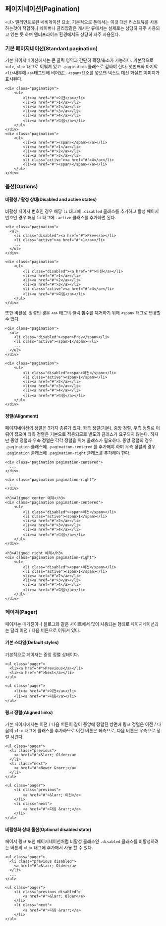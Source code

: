 <!--
{
    "id": 24,
    "title": "Pagination",
    "outline": "ul 엘리먼트로된 네비게이션 요소. 기본적으로 폰에서는 이것 대신 리스트뷰를 사용하는것이 적합하나 네이버나 클리앙같은 게시판 류에서는 실제로는 상당히 자주 사용되고 있는 듯 하며 엔터프라이즈 환경에서도 상당히 자주 사용된다. 기본 페이지네이션에서는 큰 클릭 영역과 간단히 확장/축소가 가능하다. 기본적으로 ul, li 태그로 이뤄져 있고 .pagination 클래스로 감싸야 한다…",
    "tags": ["widget"],
    "order": [4, 2, 4],
    "thumbnail": "4.2.04.paginaton.png"
}
-->

## 페이지네이션(Pagination)

`<ul>` 엘리먼트로된 네비게이션 요소. 기본적으로 폰에서는 이것 대신 리스트뷰를 사용하는것이 적합하나 네이버나 클리앙같은 게시판 류에서는 실제로는 상당히 자주 사용되고 있는 듯 하며 엔터프라이즈 환경에서도 상당히 자주 사용된다.

### 기본 페이지네이션(Standard pagination)

기본 페이지네이션에서는 큰 클릭 영역과 간단히 확장/축소가 가능하다. 기본적으로 `<ul>`, `<li>` 태그로 이뤄져 있고 `.pagination` 클래스로 감싸야 한다. 첫번째와 마지막 `<li>`내부에 `<a>`테그안에 비어있는 `<span>`요소를 넣으면 텍스트 대신 화살표 이미지가 표시된다.

```
<div class="pagination">
    <ul>
        <li><a href="#">이전</a></li>
        <li><a href="#">1</a></li>
        <li><a href="#">2</a></li>
        <li><a href="#">3</a></li>
        <li><a href="#">4</a></li>
        <li><a href="#">다음</a></li>
    </ul>
</div>
<div class="pagination">
	<ul>
		<li><a href="#"><span></span></a></li>
		<li><a href="#">1</a></li>
		<li><a href="#">2</a></li>
		<li><a href="#">3</a></li>
		<li class="active"><a href="#">4</a></li>
		<li><a href="#"><span></span></a></li>
	</ul>
</div>
```

### 옵션(Options)

#### 비활성 / 활성 상태(Disabled and active states)

비활성 페이지 번호인 경우 해당 `li` 태그에 `.disabled` 클래스를 추가하고 활성 페이지 번호인 경우 해당 `li` 태그에 `.active` 클래스를 추가하면 된다.

```
<div class="pagination">
  <ul>
    <li class="disabled"><a href="#">Prev</a></li>
    <li class="active"><a href="#">1</a></li>
    ...
  </ul>
</div>
```

```cm
<div class="pagination">
    <ul>
        <li class="disabled"><a href="#">이전</a></li>
        <li><a href="#">1</a></li>
        <li><a href="#">2</a></li>
        <li><a href="#">3</a></li>
        <li class="active"><a href="#">4</a></li>
        <li><a href="#">다음</a></li>
    </ul>
</div>
```

또한 비활성, 활성인 경우 `<a>` 태그의 클릭 함수를 제거하기 위해 `<span>` 태그로 변경할 수 있다.

```
<div class="pagination">
  <ul>
    <li class="disabled"><span>Prev</span></li>
    <li class="active"><span>1</span></li>
    ...
  </ul>
</div>
```

```
<div class="pagination">
    <ul>
        <li class="disabled"><span>이전</span></li>
        <li class="active"><span>1</span></li>
        <li><a href="#">2</a></li>
        <li><a href="#">3</a></li>
        <li><a href="#">4</a></li>
        <li><a href="#">다음</a></li>
    </ul>
</div>
```

#### 정렬(Alignment)

페이지네이션의 정렬은 3가지 종류가 있다. 좌측 정렬(기본), 중앙 정렬, 우측 정렬로 이뤄어 졌으며 좌측 정렬은 기본으로 적용되므로 별도의 클래스가 요구되지 않는다. 하지만
중앙 정렬과 우측 정렬은 각각 정렬을 위해 클래스가 필요하다. 중앙 정렬의 경우  `.pagination` 클래스에 `.pagination-centered` 를 추가해야 하며 우측 정렬의 경우 `.pagination` 클래스에 `.pagination-right` 클래스를 추가해야 한다.

```
<div class="pagination pagination-centered">
  ...
</div>

<div class="pagination pagination-right">
  ...
</div>
```

```cm
<h3>Aligned center 예제</h3>
<div class="pagination pagination-centered">
	<ul>
        <li class="disabled"><span>이전</span></li>
        <li class="active"><span>1</span></li>
        <li><a href="#">2</a></li>
        <li><a href="#">3</a></li>
        <li><a href="#">4</a></li>
        <li><a href="#">다음</a></li>
    </ul>
</div>

<h3>Aligned right 예제</h3>
<div class="pagination pagination-right">
	<ul>
        <li class="disabled"><span>이전</span></li>
        <li class="active"><span>1</span></li>
        <li><a href="#">2</a></li>
        <li><a href="#">3</a></li>
        <li><a href="#">4</a></li>
        <li><a href="#">다음</a></li>
    </ul>
</div>
```

### 페이져(Pager)

페이저는 매거진이나 블로그와 같은 사이트에서 많이 사용되는 형태로 페이지네이션과는 달리 이전 / 다음 버튼으로 이뤄져 있다.

#### 기본 스타일(Default styles)

기본적으로 페이저는 중앙 정렬 상태이다.

```
<ul class="pager">
  <li><a href="#">Previous</a></li>
  <li><a href="#">Next</a></li>
</ul>
```

```cm
<ul class="pager">
    <li><a href="#">이전</a></li>
    <li><a href="#">다음</a></li>
</ul>
```

#### 링크 정렬(Aligned links)

기본 페이저에서는 이전 / 다음 버튼이 같이 중앙에 정렬된 방면에 링크 정렬은 이전 / 다음의 `<li>` 태그에 클래스를 추가하므로  이전 버튼은 좌측으로, 다음 버튼은 우측으로 정렬 시킨다.

```
<ul class="pager">
  <li class="previous">
    <a href="#">&larr; Older</a>
  </li>
  <li class="next">
    <a href="#">Newer &rarr;</a>
  </li>
</ul>
```

```cm
<ul class="pager">
    <li class="previous">
        <a href="#">&larr; 이전</a>
    </li>
    <li class="next">
        <a href="#">다음 &rarr;</a>
    </li>
</ul>
```

#### 비활성화 상태 옵션(Optional disabled state)

페이저 링크 또한 페이저네이션처럼 비활성 클래스인 `.disabled` 클래스를 비활성하려는 버튼의 `<li>` 태그에  추가해서 사용 할 수 있다.

```
<ul class="pager">
  <li class="previous disabled">
    <a href="#">&larr; Older</a>
  </li>
  ...
</ul>
```

```cm
<ul class="pager">
    <li class="previous disabled">
        <a href="#">&larr; Older</a>
    </li>
	<li class="next">
        <a href="#">다음 &rarr;</a>
    </li>
</ul>
```